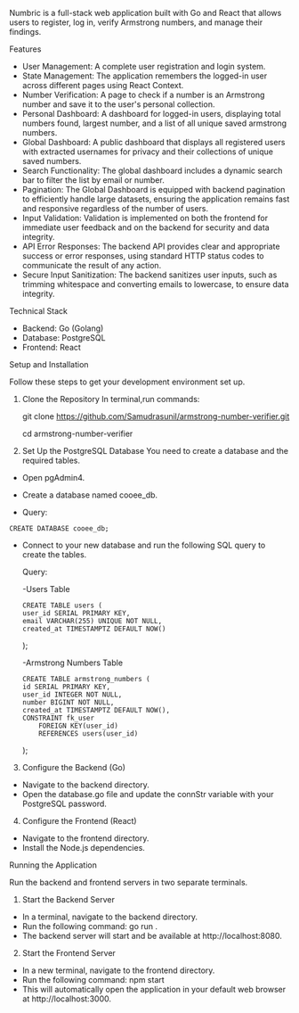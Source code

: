 Numbric is a full-stack web application built with Go and React that allows users to register, log in, verify Armstrong numbers, and manage their findings. 

Features
  - User Management: A complete user registration and login system.
  - State Management: The application remembers the logged-in user across different pages using React Context.
  - Number Verification: A page to check if a number is an Armstrong number and save it to the user's personal collection.
  - Personal Dashboard: A dashboard for logged-in users, displaying total numbers found, largest number, and a list of all unique saved armstrong numbers.
  - Global Dashboard: A public dashboard that displays all registered users with extracted usernames for privacy and their collections of unique saved numbers.
  - Search Functionality: The global dashboard includes a dynamic search bar to filter the list by email or number.
  - Pagination: The Global Dashboard is equipped with backend pagination to efficiently handle large datasets, ensuring the application remains fast and responsive                          regardless of the number of users.
  - Input Validation: Validation is implemented on both the frontend for immediate user feedback and on the backend for security and data integrity.
  - API Error Responses: The backend API provides clear and appropriate success or error responses, using standard HTTP status codes to communicate the result of any action.
  - Secure Input Sanitization: The backend sanitizes user inputs, such as trimming whitespace and converting emails to lowercase, to ensure data integrity.

Technical Stack
  - Backend: Go (Golang)
  - Database: PostgreSQL
  - Frontend: React
    

Setup and Installation

Follow these steps to get your development environment set up.

1. Clone the Repository
   In terminal,run commands:
   
   git clone https://github.com/Samudrasunil/armstrong-number-verifier.git
   
   cd armstrong-number-verifier


2. Set Up the PostgreSQL Database
   You need to create a database and the required tables.
  - Open pgAdmin4.
  - Create a database named cooee_db.
    
   - Query:
     
    CREATE DATABASE cooee_db;
    
  - Connect to your new database and run the following SQL query to create the tables.
    
     Query:
    
    -Users Table
    
        CREATE TABLE users (
        user_id SERIAL PRIMARY KEY,
        email VARCHAR(255) UNIQUE NOT NULL,
        created_at TIMESTAMPTZ DEFAULT NOW()
     );

    -Armstrong Numbers Table


        CREATE TABLE armstrong_numbers (
        id SERIAL PRIMARY KEY,
        user_id INTEGER NOT NULL,
        number BIGINT NOT NULL,
        created_at TIMESTAMPTZ DEFAULT NOW(),
        CONSTRAINT fk_user
            FOREIGN KEY(user_id)
            REFERENCES users(user_id)
    );

    
3. Configure the Backend (Go)

  - Navigate to the backend directory.
  - Open the database.go file and update the connStr variable with your PostgreSQL password.
  
4. Configure the Frontend (React)
   
  - Navigate to the frontend directory.
  - Install the Node.js dependencies.

Running the Application

Run the backend and frontend servers in two separate terminals.

  1. Start the Backend Server

  - In a terminal, navigate to the backend directory.
  - Run the following command:
    go run .
  - The backend server will start and be available at http://localhost:8080.

 2. Start the Frontend Server

  - In a new terminal, navigate to the frontend directory.
  - Run the following command:
    npm start
  - This will automatically open the application in your default web browser at http://localhost:3000.

